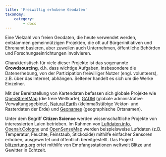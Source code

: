 ```yaml
---
title: 'Freiwillig erhobene Geodaten'
taxonomy:
    category:
        - docs
---
```


Eine Vielzahl von freien Geodaten, die heute verwendet werden, entstammen gemeinnützigen Projekten, die oft auf Bürgerinitiativen und Ehrenamt basieren, aber zuweilen auch Unternehmen, öffentliche Behörden und Forschungseinrichtungen involvieren.

Charakteristisch für viele dieser Projekte ist das sogenannte **Crowdsourcing**, d.h. dass wichtige Aufgaben, insbesondere die Datenerhebung, von der Partizipation freiwilliger Nutzer (engl. volunteers), z.B. über das Internet, abhängen. Seltener handelt es sich um die Werke Einzelner.

Mit der Bereitstellung von Kartendaten befassen sich globale Projekte wie [OpenStreetMap](https://www.openstreetmap.de/) (die freie Weltkarte), [GADM](https://gadm.org) (globale administrative Verwaltungsgebiete), [Natural Earth](https://www.naturalearthdata.com/) (kleinmaßstäbige Vektor- und Rasterdaten der Erde) und [Geonames](https://www.geonames.org/) (geographische Ortsnamen).

Unter dem Begriff **Citizen Science** werden wissenschaftliche Projekte von interessierten Laien betrieben. Im Rahmen von [Luftdaten.info](https://luftdaten.info/), [Openair.Cologne](https://openair.cologne) und [OpenSenseMap](https://opensensemap.org/]) werden beispielsweise Luftdaten (z.B. Temperatur, Feuchte, Feinstaub, Stickoxide) mithilfe einfacher Sensoren erhoben, ausgewertet und öffentlich bereitgestellt. Das Projekt [blitzortung.org](http://de.blitzortung.org) ortet mithilfe von Empfangsstationen weltweit Blitze und Gewitter in Echtzeit.


<!-- Exemplarisch sind hier einige relevante Projekte vorgestellt:

| | |
|----|---|
|[![OpenStreetMap Screenshot](OpenAIRE.png?resize=,800)](https://www.openaire.eu/) | Als Bestandteil des **EU Horizon 2020** Programms befindet sich die [Europäische Open Access Infrastruktur (OpenAIRE)](https://www.openaire.eu/) im Aufbau, welche einen zentralen Zugang zu Open Access-Literatur und wissenschaftlichen Daten aus EU-Projekten bereitstellt. |
|[![OpenSenseMap Screenshot](Kueno.png?resize=,800)](https://deutsche-kuestenforschung.de/datenportal.html) | Das Forschungsdatenportal des Verbundes [KüNO](https://deutsche-kuestenforschung.de/datenportal.html) (Küstenforschung Nordsee-Ostsee) beinhaltet mehr als 33.000 Datensätze zu 17 Themen rund um die deutschen Küstengebiete.|
|[![Geonames Screenshot](Kueno.png?resize=,800)](https://deutsche-kuestenforschung.de/datenportal.html) | Das Forschungsdatenportal des Verbundes [KüNO](https://deutsche-kuestenforschung.de/datenportal.html) (Küstenforschung Nordsee-Ostsee) beinhaltet mehr als 33.000 Datensätze zu 17 Themen rund um die deutschen Küstengebiete.|
|[![Natural Earth Screenshot](Kueno.png?resize=,800)](https://deutsche-kuestenforschung.de/datenportal.html) | Das Forschungsdatenportal des Verbundes [KüNO](https://deutsche-kuestenforschung.de/datenportal.html) (Küstenforschung Nordsee-Ostsee) beinhaltet mehr als 33.000 Datensätze zu 17 Themen rund um die deutschen Küstengebiete.|

!! Diese Seite ist noch im Entwurfsstadium!

- OpenStreetMap, OpenSenseMap, OpenAire
- "Regen in Münster", Haiti Erdbeben
- Qualität v. Volunteered Information
- Geonames
- Natural earth -->
